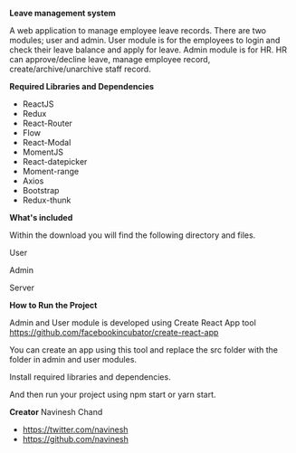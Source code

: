 **Leave management system**

A web application to manage employee leave records. There are two modules; user and admin. User module is for the employees to login and check their leave balance and apply for leave. Admin module is for HR. HR can approve/decline leave, manage employee record, create/archive/unarchive staff record. 

**Required Libraries and Dependencies**

* ReactJS
* Redux
* React-Router
* Flow
* React-Modal
* MomentJS
* React-datepicker
* Moment-range
* Axios
* Bootstrap
* Redux-thunk

**What's included**

Within the download you will find the following directory and files.

User

Admin

Server

**How to Run the Project**

Admin and User module is developed using Create React App tool https://github.com/facebookincubator/create-react-app 

You can create an app using this tool and replace the src folder with the folder in admin and user modules.

Install required libraries and dependencies.

And then run your project using npm start or yarn start.

**Creator**
Navinesh Chand
* https://twitter.com/navinesh
* https://github.com/navinesh
